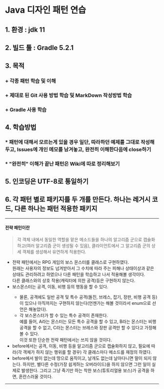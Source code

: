 Java 디자인 패턴 연습
=
## 1. 환경 : jdk 11
## 2. 빌드 툴 : Gradle 5.2.1
## 3. 목적
### + 각종 패턴 학습 및 이해
### + 제대로 된 Git 사용 방법 학습 및 MarkDown 작성방법 학습
### + Gradle 사용 학습
## 4. 학습방법
### * 패턴에 대해서 모르는게 있을 경우 일단, 따라하던 예제를 그대로 작성해두고, Issues에 개인 메모를 남겨놓고, 완전히 이해한다음에 close하기
### * "완전히" 이해가 끝난 패턴은 Wiki에 따로 정리해보기
## 5. 인코딩은 UTF-8로 통일하기
## 6. 각 패턴 별로 패키지를 두 개를 만든다. 하나는 레거시 코드, 다른 하나는 패턴 적용한 패키지

<hr />

#### 전략 패턴이란
> 각 객체 내에서 동일한 역할을 맡은 메소드들을 하나의 알고리즘 군으로 캡슐화하고(여러 알고리즘 군이 생성될 수 있음), 클라이언트에서 그 알고리즘 군의 상세 객체를 생성해서 유연하게 적용한다.

<ul>
    <li>전략 패턴에서는 RPG 게임의 보스 몬스터를 클래스로 구현하였다.<br />원래는 사용자의 정보도 넘겨받아서 그 수치에 따라 주는 피해나 상태이상과 같은 상태도 관리하려고 하였으나 다른 패턴을 학습하고 나서 적용해볼 생각이다. <br />다른 클래스와의 상호 작용(캐릭터에 의한 공격)등은 구현하지 않는다.</li>
    <li>보스몬스터는 공격, 이동, 비행 등의 행동을 할 수 있다.</li>
    <ul>
        <li>물론, 공격에도 일반 공격 및 특수 공격(돌진, 브레스, 잡기, 장판, 비행 공격 등)이 있으나 아직까지는 구현하지 않는다(언젠가는 해볼 것이라서 enum으로 선언은 해놓았다).</li>
        <li>각 보스몬스터가 할 수 있는 특수 공격이 존재한다. <br />예를 들어, A라는 몬스터는 모든 특수 공격을 할 수 있고, B라는 몬스터는 비행공격을 할 수 없고, C라는 몬스터는 브레스와 장판 공격만 할 수 있다고 가정해볼 수 있다. <br />이것 또한 단순한 전략 패턴에서는 쓰지 않을 것이다. </li>
    </ul>
    <li>before에서는 공격, 이동, 비행 등을 알고리즘 군으로 캡슐화하지 않고, 필요에 따라(각 객체가 하지 않는 행위를 할 경우) 각 클래스마다 메소드를 재정의 하였다.</li>
    <li>before에서 발이 없는데 땅으로 움직이고, 날개도 없는데 날아다니면 말이 되지 않는다. 하지만, 별다른 수정(가장 쉽게하는 오버라이드)을 하지 않으면 그런 일이 실제로 발생한다. 그리고 그냥 죽기만 하는 착한 보스(튜토리얼용 보스)가 공격을 하면, 혼란스러울 것이다.</li>
</ul>

<hr />